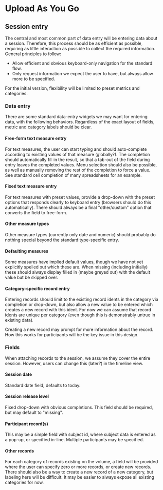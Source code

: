 # Upload As You Go

## Session entry

The central and most common part of data entry will be entering data about a session.
Therefore, this process should be as efficient as possible, requiring as little interaction as possible to collect the required information.
General principles to follow:

- Allow efficient and obvious keyboard-only navigation for the standard flow.
- Only request information we expect the user to have, but always allow more to be specified.

For the initial version, flexibility will be limited to preset metrics and categories.

### Data entry

There are some standard data-entry widgets we may want for entering data, with the following behaviors.
Regardless of the exact layout of fields, metric and category labels should be clear.

#### Free-form text measure entry

For text measures, the user can start typing and should auto-complete according to existing values of that measure (globally?).
The completion should automatically fill in the result, so that a tab-out of the field during entry leaves the completed values.
Menu selection should also be possible, as well as manually removing the rest of the completion to force a value.
See standard cell completion of many spreadsheets for an example.

#### Fixed text measure entry

For text measures with preset values, provide a drop-down with the preset options that responds clearly to keyboard entry (browsers should do this automatically).
There should always be a final "other/custom" option that converts the field to free-form.

#### Other measure types

Other measure types (currently only date and numeric) should probably do nothing special beyond the standard type-specific entry.

#### Defaulting measures

Some measures have implied default values, though we have not yet explicitly spelled out which these are.
When missing (including initially) these should always display filled in (maybe greyed out) with the default value but be skipped over.

#### Category-specific record entry

Entering records should limit to the existing record idents in the category via completion or drop-down, but also allow a new value to be entered which creates a new record with this ident.
For now we can assume that record idents are unique per category (even though this is demonstrably untrue in existing data).

Creating a new record may prompt for more information about the record.
How this works for participants will be the key issue in this design.

### Fields

When attaching records to the session, we assume they cover the entire session.
However, users can change this (later?) in the timeline view.

#### Session date

Standard date field, defaults to today.

#### Session release level

Fixed drop-down with obvious completions.
This field should be required, but may default to "missing".

#### Participant record(s)

This may be a simple field with subject id, where subject data is entered as a pop-up, or specified in-line.
Multiple participants may be specified.

#### Other records

For each category of records existing on the volume, a field will be provided where the user can specify zero or more records, or create new records.
There should also be a way to create a new record of a new category, but labeling here will be difficult.
It may be easier to always expose all existing categories for now.
